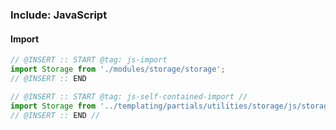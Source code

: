 ### Include: JavaScript


#### Import
``` js
// @INSERT :: START @tag: js-import
import Storage from './modules/storage/storage';
// @INSERT :: END

// @INSERT :: START @tag: js-self-contained-import //
import Storage from '../templating/partials/utilities/storage/js/storage';
// @INSERT :: END //
```